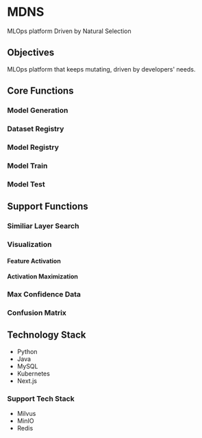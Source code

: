 # MDNS

MLOps platform Driven by Natural Selection

## Objectives

MLOps platform that keeps mutating, driven by developers' needs.

## Core Functions

### Model Generation

### Dataset Registry

### Model Registry

### Model Train

### Model Test

## Support Functions

### Similiar Layer Search

### Visualization

#### Feature Activation

#### Activation Maximization

### Max Confidence Data

### Confusion Matrix

## Technology Stack

- Python
- Java
- MySQL
- Kubernetes
- Next.js

### Support Tech Stack

- Milvus
- MinIO
- Redis
